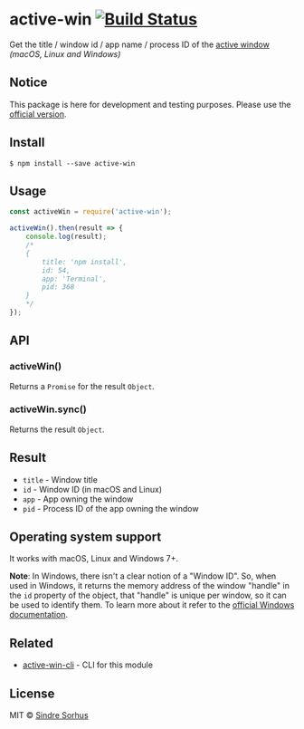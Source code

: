 # active-win [![Build Status](https://travis-ci.org/sindresorhus/active-win.svg?branch=master)](https://travis-ci.org/sindresorhus/active-win)

Get the title / window id / app name / process ID of the [active window](https://en.wikipedia.org/wiki/Active_window) *(macOS, Linux and Windows)*

## Notice

This package is here for development and testing purposes. Please use the [official version](https://github.com/sindresorhus/active-win).

## Install

```
$ npm install --save active-win
```


## Usage

```js
const activeWin = require('active-win');

activeWin().then(result => {
	console.log(result);
	/*
	{
		title: 'npm install',
		id: 54,
		app: 'Terminal',
		pid: 368
	}
	*/
});
```


## API

### activeWin()

Returns a `Promise` for the result `Object`.

### activeWin.sync()

Returns the result `Object`.


## Result

- `title` - Window title
- `id` - Window ID (in macOS and Linux)
- `app` - App owning the window
- `pid` - Process ID of the app owning the window


## Operating system support

It works with macOS, Linux and Windows 7+.

**Note**: In Windows, there isn't a clear notion of a "Window ID". So, when used in Windows, it returns the memory address of the window "handle" in the `id` property of the object, that "handle" is unique per window, so it can be used to identify them. To learn more about it refer to the [official Windows documentation](https://msdn.microsoft.com/en-us/library/windows/desktop/ms632597(v=vs.85).aspx#window_handle).


## Related

- [active-win-cli](https://github.com/sindresorhus/active-win-cli) - CLI for this module


## License

MIT © [Sindre Sorhus](https://sindresorhus.com)
